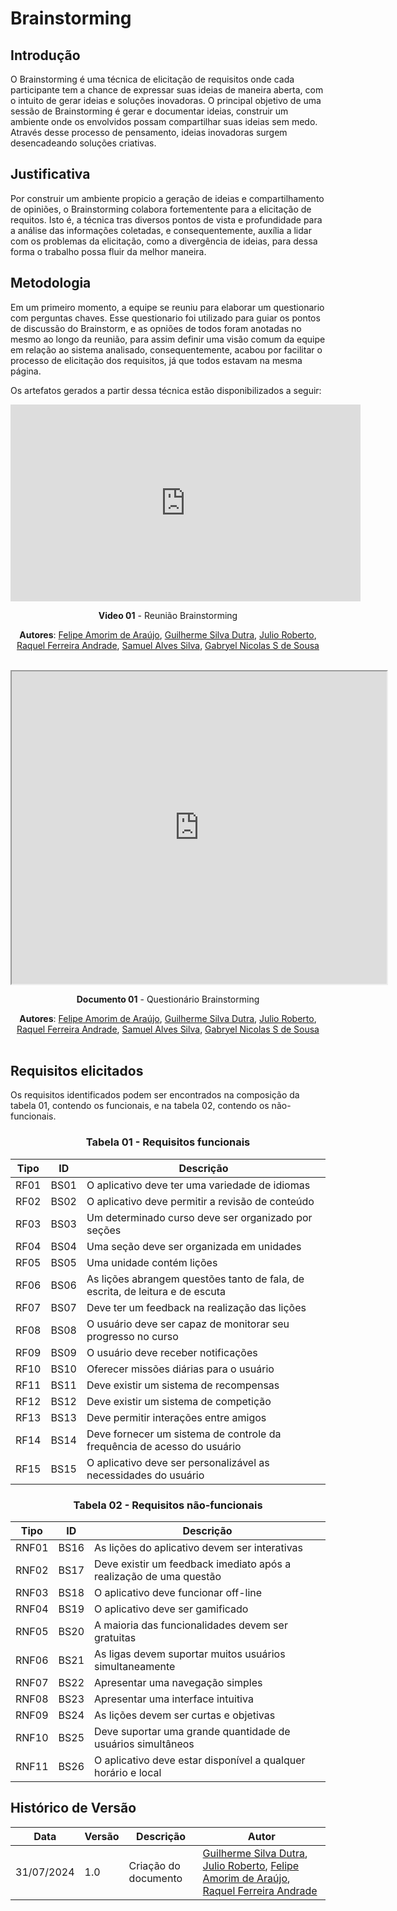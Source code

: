 # Brainstorming

## Introdução

O Brainstorming é uma técnica de elicitação de requisitos onde cada participante tem a chance de expressar suas ideias de maneira aberta, com o intuito de gerar ideias e soluções inovadoras. O principal objetivo  de uma sessão de Brainstorming é gerar e documentar ideias, construir um  ambiente onde os  envolvidos possam compartilhar suas ideias sem medo. Através desse processo de  pensamento, ideias inovadoras surgem desencadeando soluções criativas.

## Justificativa

Por construir um ambiente  propicio  a geração  de ideias e compartilhamento  de opiniões, o  Brainstorming colabora fortementente para a elicitação de requitos. Isto é,  a técnica tras diversos pontos  de  vista e  profundidade para a  análise das  informações  coletadas, e consequentemente, auxília a lidar com os problemas da elicitação, como  a divergência de ideias, para dessa forma o trabalho  possa fluir da  melhor  maneira.

## Metodologia

Em um primeiro  momento, a equipe se reuniu para elaborar um questionario com perguntas chaves. Esse questionario foi utilizado para guiar os pontos de discussão do Brainstorm, e as opniões de todos foram anotadas no mesmo ao longo da reunião, para assim definir uma visão comum da equipe em relação ao sistema analisado, consequentemente, acabou por facilitar o processo de elicitação dos requisitos, já que todos estavam na mesma página.

Os artefatos gerados a partir dessa técnica estão disponibilizados a seguir:
<center>
<iframe width="560" height="315" src="https://www.youtube.com/embed/3B68DaGgxew?si=DnQwxuE63JRZ3N5m" title="YouTube video player" frameborder="0" allow="accelerometer; autoplay; clipboard-write; encrypted-media; gyroscope; picture-in-picture; web-share" referrerpolicy="strict-origin-when-cross-origin" allowfullscreen></iframe>

**Video 01** - Reunião Brainstorming

**Autores**: [Felipe Amorim de Araújo](https://github.com/lipeaaraujo), [Guilherme Silva Dutra](https://github.com/GuiDutra21), [Julio Roberto](https://github.com/JulioR2022), [Raquel Ferreira Andrade](https://github.com/raquel-andrade), [Samuel Alves Silva](https://github.com/samuelalvess), [Gabryel Nicolas S de Sousa](https://github.com/gabryelns)
<br></br>

</center>

<center>
<iframe src="https://drive.google.com/file/d/17q6rHpNhTjfEV-USrC6Pl5ev9xbgxVq3/preview" width="600" height="500"></iframe>

**Documento 01** - Questionário Brainstorming

**Autores**: [Felipe Amorim de Araújo](https://github.com/lipeaaraujo), [Guilherme Silva Dutra](https://github.com/GuiDutra21), [Julio Roberto](https://github.com/JulioR2022), [Raquel Ferreira Andrade](https://github.com/raquel-andrade), [Samuel Alves Silva](https://github.com/samuelalvess), [Gabryel Nicolas S de Sousa](https://github.com/gabryelns)
<br></br>
</center>

## Requisitos elicitados

Os requisitos identificados podem ser encontrados na composição da tabela 01, contendo os funcionais, e na tabela 02, contendo os não-funcionais.

<center>

### Tabela 01 - Requisitos funcionais

| Tipo | ID | Descrição |
| - | - | - |
| RF01 | BS01 | O aplicativo deve ter uma variedade de idiomas   |
| RF02 | BS02 | O aplicativo deve permitir a revisão de conteúdo  |
| RF03 | BS03 | Um determinado curso deve ser organizado por seções  |
| RF04 | BS04 | Uma seção deve ser organizada em unidades  |
| RF05 | BS05 | Uma unidade contém lições  |
| RF06 | BS06 | As lições abrangem questões tanto de fala, de escrita, de leitura e de escuta  |
| RF07 | BS07 | Deve ter um feedback na realização das lições  |
| RF08 | BS08 | O usuário deve ser capaz de monitorar seu progresso no curso  |
| RF09 | BS09 | O usuário deve receber notificações  |
| RF10 | BS10 | Oferecer missões diárias para o usuário  |
| RF11 | BS11 | Deve existir um sistema de recompensas  |
| RF12 | BS12 | Deve existir um sistema de competição  |
| RF13 | BS13 | Deve permitir interações entre amigos  |
| RF14 | BS14 | Deve fornecer um sistema de controle da frequência de acesso do usuário  |
| RF15 | BS15 | O aplicativo deve ser personalizável as necessidades do usuário |

### Tabela 02 - Requisitos não-funcionais

| Tipo | ID | Descrição |
| - | - | - |
| RNF01 | BS16 | As lições do aplicativo devem ser interativas |
| RNF02 | BS17 | Deve existir um feedback imediato após a realização de uma questão |
| RNF03 | BS18 | O aplicativo deve funcionar off-line  |
| RNF04 | BS19 | O aplicativo deve ser gamificado  |
| RNF05 | BS20 | A maioria das funcionalidades devem ser gratuitas |
| RNF06 | BS21 | As ligas devem suportar muitos usuários simultaneamente  |
| RNF07 | BS22 | Apresentar uma navegação simples  |
| RNF08 | BS23 | Apresentar uma interface intuitiva  |
| RNF09 | BS24 | As lições devem ser curtas e objetivas   |
| RNF10 | BS25 | Deve suportar uma grande quantidade de usuários simultâneos   |
| RNF11 | BS26 | O aplicativo deve estar disponível a qualquer horário e local  |

</center>

## Histórico de Versão

<center>

| Data | Versão | Descrição | Autor |
| ---- | ------ | --------- | ----- |
| 31/07/2024 | 1.0 | Criação do documento | [Guilherme Silva Dutra](https://github.com/GuiDutra21), [Julio Roberto](https://github.com/JulioR2022), [Felipe Amorim de Araújo](https://github.com/lipeaaraujo), [Raquel Ferreira Andrade](https://github.com/raquel-andrade) |

</center>